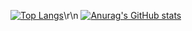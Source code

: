 [![Top Langs](https://github-readme-stats.vercel.app/api/top-langs/?username=275313730)](https://github.com/anuraghazra/github-readme-stats)\r\n
[![Anurag's GitHub stats](https://github-readme-stats.vercel.app/api?username=275313730)](https://github.com/anuraghazra/github-readme-stats)
